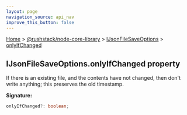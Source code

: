 ```yaml
---
layout: page
navigation_source: api_nav
improve_this_button: false
---
```



[Home](./index.md) &gt; [@rushstack/node-core-library](./node-core-library.md) &gt; [IJsonFileSaveOptions](./node-core-library.ijsonfilesaveoptions.md) &gt; [onlyIfChanged](./node-core-library.ijsonfilesaveoptions.onlyifchanged.md)

## IJsonFileSaveOptions.onlyIfChanged property

If there is an existing file, and the contents have not changed, then don't write anything; this preserves the old timestamp.

<b>Signature:</b>

```typescript
onlyIfChanged?: boolean;
```
